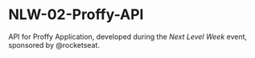 # NLW-02-Proffy-API

API for Proffy Application, developed during the *Next Level Week* event, sponsored by @rocketseat.
